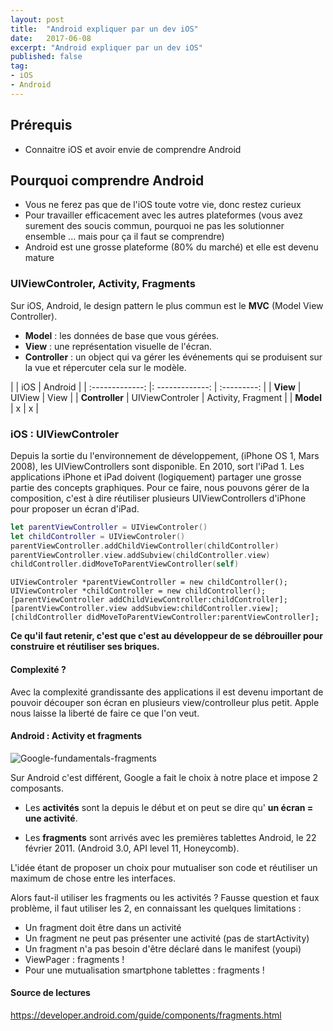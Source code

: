 ```yaml
---
layout: post
title:  "Android expliquer par un dev iOS"
date:   2017-06-08
excerpt: "Android expliquer par un dev iOS"
published: false
tag:
- iOS
- Android
---
```


## Prérequis
* Connaitre iOS et avoir envie de comprendre Android

## Pourquoi comprendre Android
* Vous ne ferez pas que de l'iOS toute votre vie, donc restez curieux
* Pour travailler efficacement avec les autres plateformes (vous avez surement des soucis commun, pourquoi ne pas les solutionner ensemble ... mais pour ça il faut se comprendre)
* Android est une grosse plateforme (80% du marché) et elle est devenu mature

### UIViewControler, Activity, Fragments
Sur iOS, Android, le design pattern le plus commun est le **MVC** (Model View Controller).
+ **Model** : les données de base que vous gérées.
+ **View** : une représentation visuelle de l'écran.
+ **Controller** : un object qui va gérer les événements qui se produisent sur la vue et répercuter cela sur le modèle.

|      |     iOS    |  Android |
| :-------------: |: -------------: | :---------: |
| **View**     |     UIView     |      View |
| **Controller**        |        UIViewControler       |      Activity, Fragment |
| **Model**     |    x        |      x |

### iOS : UIViewControler
Depuis la sortie du l'environnement de développement, (iPhone OS 1, Mars 2008), les UIViewControllers sont disponible.
En 2010, sort l'iPad 1.
Les applications iPhone et iPad doivent (logiquement) partager une grosse partie des concepts graphiques. Pour ce faire, nous pouvons gérer de la composition, c'est à dire réutiliser plusieurs UIViewControllers d'iPhone pour proposer un écran d'iPad.

```swift
let parentViewController = UIViewControler()
let childController = UIViewControler()
parentViewController.addChildViewController(childController)
parentViewController.view.addSubview(childController.view)
childController.didMoveToParentViewController(self)
```

```objc
UIViewControler *parentViewController = new childController();
UIViewControler *childController = new childController();
[parentViewController addChildViewController:childController];
[parentViewController.view addSubview:childController.view];
[childController didMoveToParentViewController:parentViewController];
```

**Ce qu'il faut retenir, c'est que c'est au développeur de se débrouiller pour construire et réutiliser ses briques.**

#### Complexité ?
Avec la complexité grandissante des applications il est devenu important de pouvoir découper son écran en plusieurs view/controlleur plus petit.
Apple nous laisse la liberté de faire ce que l'on veut.


#### Android : Activity et fragments

<img src="https://developer.android.com/images/fundamentals/fragments.png" alt="Google-fundamentals-fragments">

Sur Android c'est différent, Google a fait le choix à notre place et impose 2 composants.

+ Les **activités** sont la depuis le début et on peut se dire qu' **un écran = une activité**.

+ Les **fragments** sont arrivés avec les premières tablettes Android, le 22 février 2011. (Android 3.0, API level 11, Honeycomb).

L'idée étant de proposer un choix pour mutualiser son code et réutiliser un maximum de chose entre les interfaces.

Alors faut-il utiliser les fragments ou les activités ?
Fausse question et faux problème, il faut utiliser les 2, en connaissant les quelques limitations :
- Un fragment doit être dans un activité
- Un fragment ne peut pas présenter une activité (pas de startActivity)
- Un fragment n'a pas besoin d'être déclaré dans le manifest (youpi)
- ViewPager : fragments !
- Pour une mutualisation smartphone tablettes : fragments !



#### Source de lectures
https://developer.android.com/guide/components/fragments.html
